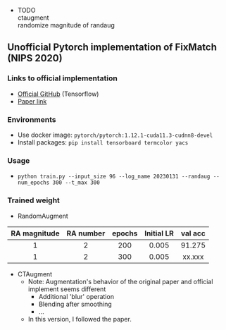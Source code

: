 - TODO  
ctaugment  
randomize magnitude of randaug

## Unofficial Pytorch implementation of FixMatch (NIPS 2020)

### Links to official implementation
- [Official GitHub](https://github.com/google-research/fixmatch/tree/d4985a158065947dba803e626ee9a6721709c570) (Tensorflow)
- [Paper link](https://arxiv.org/abs/2001.07685)

### Environments
- Use docker image: `pytorch/pytorch:1.12.1-cuda11.3-cudnn8-devel`
- Install packages: `pip install tensorboard termcolor yacs`

### Usage
- `python train.py --input_size 96 --log_name 20230131 --randaug --num_epochs 300 --t_max 300`

### Trained weight
- RandomAugment  

| RA magnitude | RA number | epochs | Initial LR | val acc |
| :---: | :---: | :---: | :---: | :---: |
| 1 | 2 | 200 | 0.005 | 91.275 |
| 1 | 2 | 300 | 0.005 | xx.xxx |
- CTAugment
    - Note: Augmentation's behavior of the original paper and official implement seems different
        - Additional 'blur' operation
        - Blending after smoothing
        - ...
    - In this version, I followed the paper.
